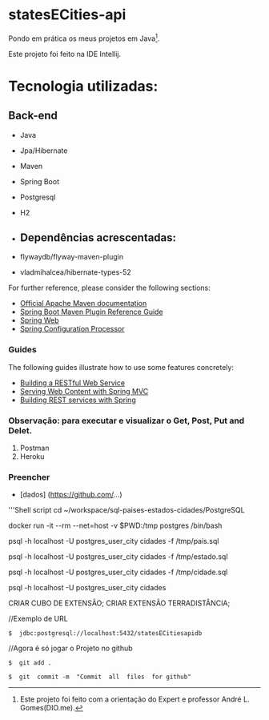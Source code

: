 # statesECities-api
Pondo em prática os meus projetos em Java[^1].

Este projeto  foi feito na IDE  Intellij.

#  Tecnologia  utilizadas:
##  Back-end
-  Java  
-  Jpa/Hibernate
-  Maven
-  Spring Boot
-  Postgresql
-  H2

-  ##  Dependências acrescentadas:
-  flywaydb/flyway-maven-plugin
-  vladmihalcea/hibernate-types-52

For further reference, please consider the following sections:

* [Official Apache Maven documentation](https://maven.apache.org/guides/index.html)
* [Spring Boot Maven Plugin Reference Guide](https://docs.spring.io/spring-boot/docs/3.0.4/maven-plugin/reference/) 
* [Spring Web](https://docs.spring.io/spring-boot/docs/3.0.4/reference/htmlsingle/#web)
* [Spring Configuration Processor](https://docs.spring.io/spring-boot/docs/3.0.4/reference/htmlsingle/#appendix.configuration-metadata.annotation-processor)

### Guides
The following guides illustrate how to use some features concretely:

* [Building a RESTful Web Service](https://spring.io/guides/gs/rest-service/)
* [Serving Web Content with Spring MVC](https://spring.io/guides/gs/serving-web-content/)
* [Building REST services with Spring](https://spring.io/guides/tutorials/rest/)

###  Observação: para executar e visualizar o Get, Post, Put and Delet.
1. Postman
2. Heroku

### Preencher

* [dados] (https://github.com/...)

'''Shell script
cd ~/workspace/sql-paises-estados-cidades/PostgreSQL

docker run -it --rm --net=host -v $PWD:/tmp postgres /bin/bash

psql -h localhost -U postgres_user_city cidades -f /tmp/pais.sql

psql -h localhost -U postgres_user_city cidades -f /tmp/estado.sql

psql -h localhost -U postgres_user_city cidades -f /tmp/cidade.sql

psql -h localhost -U postgres_user_city cidades

CRIAR CUBO DE EXTENSÃO; 
CRIAR EXTENSÃO TERRADISTÂNCIA;

//Exemplo de URL

```
$  jdbc:postgresql://localhost:5432/statesECitiesapidb
```

//Agora  é só jogar  o  Projeto  no  github
```
$  git add .   
```
 
```
$  git  commit -m  "Commit  all  files  for github"
```

[^1]: Este projeto foi feito com a orientação do Expert e professor André L. Gomes(DIO.me).
